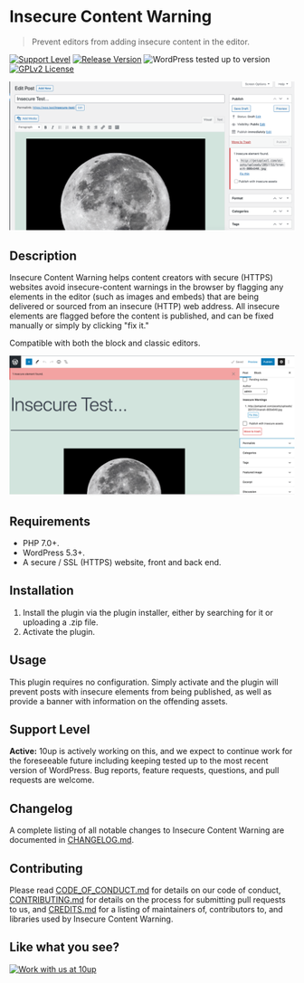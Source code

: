 # Insecure Content Warning

> Prevent editors from adding insecure content in the editor.

[![Support Level](https://img.shields.io/badge/support-active-green.svg)](#support-level) [![Release Version](https://img.shields.io/github/release/10up/insecure-content-warning.svg)](https://github.com/10up/insecure-content-warning/releases/latest) ![WordPress tested up to version](https://img.shields.io/wordpress/plugin/tested/insecure-content-warning?label=WordPress) [![GPLv2 License](https://img.shields.io/github/license/10up/insecure-content-warning.svg)](https://github.com/10up/insecure-content-warning/blob/develop/LICENSE.md)

![Screenshot of edit screen](.wordpress-org/screenshot-1.png)

## Description

Insecure Content Warning helps content creators with secure (HTTPS) websites avoid insecure-content warnings in the browser by flagging any elements in the editor (such as images and embeds) that are being delivered or sourced from an insecure (HTTP) web address. All insecure elements are flagged before the content is published, and can be fixed manually or simply by clicking "fix it."

Compatible with both the block and classic editors.

![Screenshot of Gutenberg in action](.wordpress-org/screenshot-2.png)

## Requirements

* PHP 7.0+.
* WordPress 5.3+.
* A secure / SSL (HTTPS) website, front and back end.

## Installation

1. Install the plugin via the plugin installer, either by searching for it or uploading a .zip file.
2. Activate the plugin.

## Usage

This plugin requires no configuration. Simply activate and the plugin will prevent posts with insecure elements from being published, as well as provide a banner with information on the offending assets.

## Support Level

**Active:** 10up is actively working on this, and we expect to continue work for the foreseeable future including keeping tested up to the most recent version of WordPress.  Bug reports, feature requests, questions, and pull requests are welcome.

## Changelog

A complete listing of all notable changes to Insecure Content Warning are documented in [CHANGELOG.md](https://github.com/10up/insecure-content-warning/blob/develop/CHANGELOG.md).

## Contributing

Please read [CODE_OF_CONDUCT.md](https://github.com/10up/insecure-content-warning/blob/develop/CODE_OF_CONDUCT.md) for details on our code of conduct, [CONTRIBUTING.md](https://github.com/10up/insecure-content-warning/blob/develop/CONTRIBUTING.md) for details on the process for submitting pull requests to us, and [CREDITS.md](https://github.com/10up/insecure-content-warning/blob/develop/CREDITS.md) for a listing of maintainers of, contributors to, and libraries used by Insecure Content Warning.

## Like what you see?

<a href="http://10up.com/contact/"><img src="https://10up.com/uploads/2016/10/10up-Github-Banner.png" width="850" alt="Work with us at 10up"></a>
